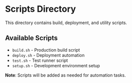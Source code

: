 
# Scripts Directory

This directory contains build, deployment, and utility scripts.

## Available Scripts

- `build.sh` - Production build script
- `deploy.sh` - Deployment automation
- `test.sh` - Test runner script
- `setup.sh` - Development environment setup

**Note**: Scripts will be added as needed for automation tasks.
